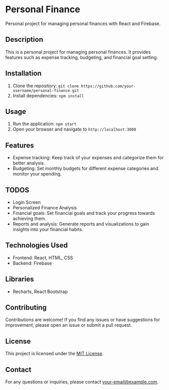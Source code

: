 # Personal Finance
Personal project for managing personal finances with React and Firebase.

## Description
This is a personal project for managing personal finances. It provides features such as expense tracking, budgeting, and financial goal setting.

## Installation
1. Clone the repository: `git clone https://github.com/your-username/personal-finance.git`
2. Install dependencies: `npm install`

## Usage
1. Run the application: `npm start`
2. Open your browser and navigate to `http://localhost:3000`

## Features
- Expense tracking: Keep track of your expenses and categorize them for better analysis.
- Budgeting: Set monthly budgets for different expense categories and monitor your spending.

## TODOS
- Login Screen
- Personalized Finance Analysis
- Financial goals: Set financial goals and track your progress towards achieving them.
- Reports and analysis: Generate reports and visualizations to gain insights into your financial habits.

## Technologies Used
- Frontend: React, HTML, CSS
- Backend: Firebase

## Libraries
- Recharts, React Bootstrap


## Contributing
Contributions are welcome! If you find any issues or have suggestions for improvement, please open an issue or submit a pull request.

## License
This project is licensed under the [MIT License](LICENSE).

## Contact
For any questions or inquiries, please contact [your-email@example.com](mailto:your-email@example.com).

